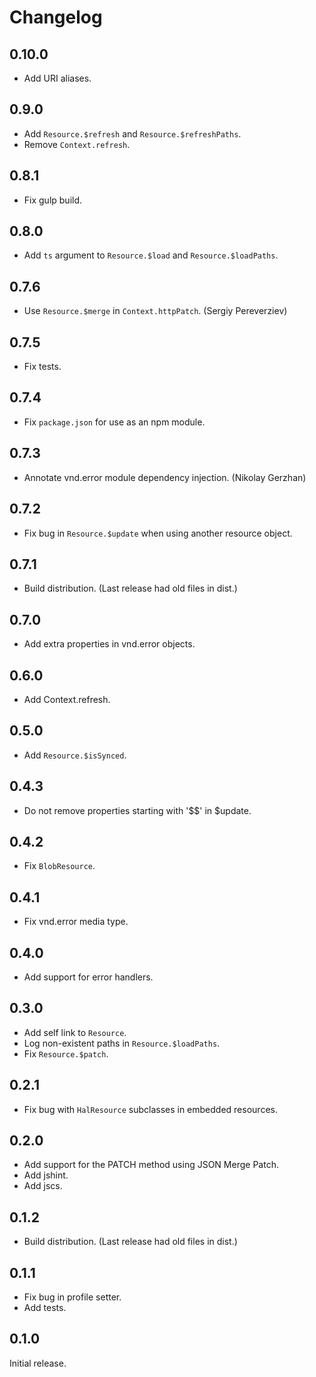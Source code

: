# Changelog

## 0.10.0

- Add URI aliases.

## 0.9.0

- Add `Resource.$refresh` and `Resource.$refreshPaths`.
- Remove `Context.refresh`.

## 0.8.1

- Fix gulp build.

## 0.8.0

- Add `ts` argument to `Resource.$load` and `Resource.$loadPaths`.

## 0.7.6

- Use `Resource.$merge` in `Context.httpPatch`. (Sergiy Pereverziev)

## 0.7.5

- Fix tests.

## 0.7.4

- Fix `package.json` for use as an npm module.

## 0.7.3

- Annotate vnd.error module dependency injection. (Nikolay Gerzhan)

## 0.7.2

- Fix bug in `Resource.$update` when using another resource object.

## 0.7.1

- Build distribution. (Last release had old files in dist.)

## 0.7.0

- Add extra properties in vnd.error objects.

## 0.6.0

- Add Context.refresh.

## 0.5.0

- Add `Resource.$isSynced`.

## 0.4.3

- Do not remove properties starting with '$$' in $update.

## 0.4.2

- Fix `BlobResource`.

## 0.4.1

- Fix vnd.error media type.

## 0.4.0

- Add support for error handlers.

## 0.3.0

- Add self link to `Resource`.
- Log non-existent paths in `Resource.$loadPaths`.
- Fix `Resource.$patch`.

## 0.2.1

- Fix bug with `HalResource` subclasses in embedded resources.

## 0.2.0

- Add support for the PATCH method using JSON Merge Patch.
- Add jshint.
- Add jscs.

## 0.1.2

- Build distribution. (Last release had old files in dist.)

## 0.1.1

- Fix bug in profile setter.
- Add tests.

## 0.1.0

Initial release.
